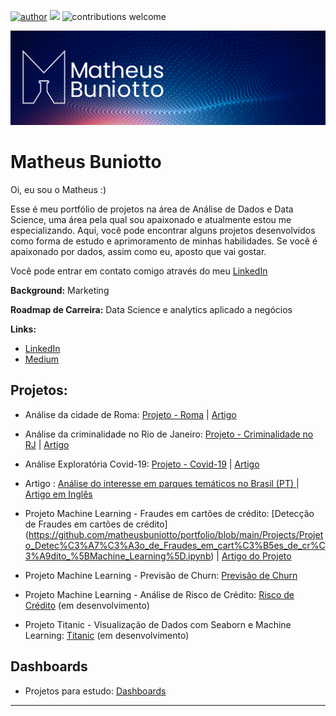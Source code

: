 [![author](https://img.shields.io/badge/author-matheusbuniotto-blue.svg)](https://www.linkedin.com/in/matheus-buniotto-96a662106/) [![](https://img.shields.io/badge/python-3.7+-blue.svg)](https://www.python.org/downloads/release/python-365/) ![contributions welcome](https://img.shields.io/badge/contributions-welcome-brightgreen.svg?style=flat)

<p align="center">
  <img src="banner_principal.png" >
</p>

# Matheus Buniotto

Oi, eu sou o Matheus :)

Esse é meu portfólio de projetos na área de Análise de Dados e Data Science, uma área pela qual sou apaixonado e atualmente estou me especializando. Aqui, você pode encontrar alguns projetos desenvolvidos como forma de estudo e aprimoramento de minhas habilidades. Se você é apaixonado por dados, assim como eu, aposto que vai gostar. 

Você pode entrar em contato comigo através do meu [LinkedIn](https://www.linkedin.com/in/matheus-buniotto)

**Background:** Marketing

**Roadmap de Carreira:** Data Science e analytics aplicado a negócios

**Links:**
* [LinkedIn](https://www.linkedin.com/in/matheus-buniotto)
* [Medium](https://matheus-buniotto.medium.com/)


## Projetos:

* Análise da cidade de Roma: [Projeto - Roma](https://github.com/matheusbuniotto/portfolio/blob/main/Projects/Analisando%20os%20Dados%20do%20Airbnb%20Roma.ipynb) | [Artigo](https://matheus-buniotto.medium.com/an%C3%A1lise-dos-dados-airbnb-roma-e2133437f09e)
* Análise da criminalidade no Rio de Janeiro: [Projeto - Criminalidade no RJ](https://github.com/matheusbuniotto/portfolio/blob/main/Projects/Analisando_a_Viol%C3%AAncia_no_Rio_de_Janeiro.ipynb) | [Artigo](https://matheus-buniotto.medium.com/viol%C3%AAncia-no-rio-de-janeiro-an%C3%A1lise-dos-dados-24b94e6edb94)
* Análise Exploratória Covid-19: [Projeto - Covid-19](https://github.com/matheusbuniotto/portfolio/blob/main/Projects/Projeto_Panorama_da_Covid_19.ipynb) | [Artigo](https://matheus-buniotto.medium.com/an%C3%A1lise-de-dados-covid-19-26cafa71f3b8)
* Artigo : [Análise do interesse em parques temáticos no Brasil (PT) ](https://matheus-buniotto.medium.com/o-interesse-por-parques-tem%C3%A1ticos-no-brasil-durante-a-pandemia-61982dc84e30) | [Artigo em Inglês](https://matheus-buniotto.medium.com/the-interest-in-theme-parks-in-brazil-during-a-pandemic-ffbdc17d715)

* Projeto Machine Learning - Fraudes em cartões de crédito: [Detecção de Fraudes em cartões de crédito] (https://github.com/matheusbuniotto/portfolio/blob/main/Projects/Projeto_Detec%C3%A7%C3%A3o_de_Fraudes_em_cart%C3%B5es_de_cr%C3%A9dito_%5BMachine_Learning%5D.ipynb) | [Artigo do Projeto](https://matheus-buniotto.medium.com/detec%C3%A7%C3%A3o-de-fraudes-em-cart%C3%B5es-de-cr%C3%A9dito-com-machine-learning-e000d26ab30b)
* Projeto Machine Learning - Previsão de Churn: [Previsão de Churn](https://github.com/matheusbuniotto/portfolio/blob/main/Projects/Churn_Prediction_para_empresa_de_Telecomunica%C3%A7%C3%B5es.ipynb)

* Projeto Machine Learning - Análise de Risco de Crédito: [Risco de Crédito](https://github.com/matheusbuniotto/portfolio/blob/main/Projects/Projeto%20Risco%20de%20Cr%C3%A9dito.ipynb) (em desenvolvimento)
* Projeto Titanic - Visualização de Dados com Seaborn e Machine Learning: [Titanic](https://github.com/matheusbuniotto/portfolio/blob/main/Projects/Projeto%20Titanic%20-%20Visualiza%C3%A7%C3%A3o%20de%20dados%20e%20Machine%20Learning.ipynb) (em desenvolvimento)
 
## Dashboards
* Projetos para estudo: [Dashboards](https://github.com/matheusbuniotto/portifolio/tree/main/Dashboards)
---

